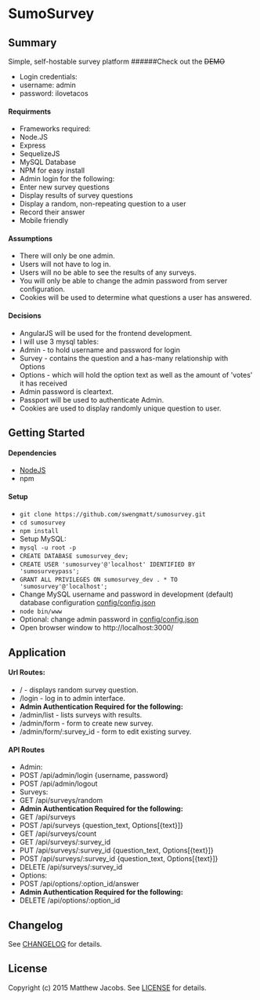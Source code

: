 # SumoSurvey

## Summary

Simple, self-hostable survey platform
######Check out the ~~DEMO~~
* Login credentials:
 * username: admin
 * password: ilovetacos


#### Requirments

* Frameworks required:
 *  Node.JS
 *  Express
 *  SequelizeJS
 *  MySQL Database
 *  NPM for easy install
* Admin login for the following:
 * Enter new survey questions
 * Display results of survey questions
* Display a random, non-repeating question to a user
* Record their answer
* Mobile friendly

#### Assumptions

* There will only be one admin.
* Users will not have to log in.
* Users will no be able to see the results of any surveys.
* You will only be able to change the admin password from server configuration.
* Cookies will be used to determine what questions a user has answered.

#### Decisions

* AngularJS will be used for the frontend development.
* I will use 3 mysql tables: 
 * Admin - to hold username and password for login
 * Survey - contains the question and a has-many relationship with Options
 * Options - which will hold the option text as well as the amount of 'votes' it has received
* Admin password is cleartext.
* Passport will be used to authenticate Admin.
* Cookies are used to display randomly unique question to user.

## Getting Started

#### Dependencies

* [NodeJS](https://nodejs.org/download/)
* npm

#### Setup

* `git clone https://github.com/swengmatt/sumosurvey.git`
* `cd sumosurvey`
* `npm install`
* Setup MySQL:
 * `mysql -u root -p`
 * `CREATE DATABASE sumosurvey_dev;`
 * `CREATE USER 'sumosurvey'@'localhost' IDENTIFIED BY 'sumosurveypass';`
 * `GRANT ALL PRIVILEGES ON sumosurvey_dev . * TO 'sumosurvey'@'localhost';`
* Change MySQL username and password in development (default) database configuration [config/config.json](config/config.json)
* `node bin/www`
* Optional: change admin password in [config/config.json](config/config.json)
* Open browser window to http://localhost:3000/

## Application

#### Url Routes:
* / - displays random survey question.
* /login - log in to admin interface.
* **Admin Authentication Required for the following:**
* /admin/list - lists surveys with results.
* /admin/form - form to create new survey.
* /admin/form/:survey_id - form to edit existing survey.

#### API Routes

* Admin:
 * POST /api/admin/login {username, password}
 * POST /api/admin/logout
* Surveys:
 * GET /api/surveys/random
 * **Admin Authentication Required for the following:**
 * GET /api/surveys
 * POST /api/surveys {question_text, Options[{text}]}
 * GET /api/surveys/count
 * GET /api/surveys/:survey_id
 * PUT /api/surveys/:survey_id {question_text, Options[{text}]}
 * POST /api/surveys/:survey_id {question_text, Options[{text}]}
 * DELETE /api/surveys/:survey_id
* Options:
 * POST /api/options/:option_id/answer
 * **Admin Authentication Required for the following:**
 * DELETE /api/options/:option_id
 
## Changelog

See [CHANGELOG](CHANGELOG) for details.

## License

Copyright (c) 2015 Matthew Jacobs.
See [LICENSE](LICENSE) for details.
